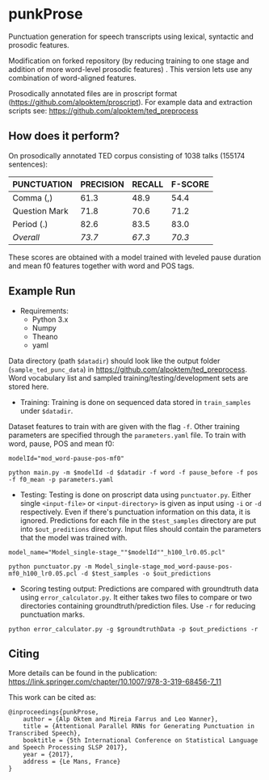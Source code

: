 # punkProse

Punctuation generation for speech transcripts using lexical, syntactic and prosodic features. 

Modification on forked repository (by reducing training to one stage and addition of more word-level prosodic features) . This version lets use any combination of word-aligned features. 

Prosodically annotated files are in proscript format (https://github.com/alpoktem/proscript). For example data and extraction scripts see: https://github.com/alpoktem/ted_preprocess

## How does it perform?

On prosodically annotated TED corpus consisting of 1038 talks (155174 sentences): 

PUNCTUATION      | PRECISION | RECALL    | F-SCORE
--- | --- | --- | ---
Comma (,)           | 61.3 | 48.9 | 54.4
Question Mark    | 71.8 | 70.6 | 71.2
Period  (.)        | 82.6 | 83.5 | 83.0
_Overall_        | _73.7_ | _67.3_ | _70.3_

These scores are obtained with a model trained with leveled pause duration and mean f0 features together with word and POS tags. 

## Example Run
* Requirements: 
	- Python 3.x
	- Numpy
	- Theano
	- yaml 

Data directory (path `$datadir`) should look like the output folder (`sample_ted_punc_data`) in https://github.com/alpoktem/ted_preprocess. Word vocabulary list and sampled training/testing/development sets are stored here.

* Training:
Training is done on sequenced data stored in `train_samples` under `$datadir`. 

Dataset features to train with are given with the flag `-f`. Other training parameters are specified through the `parameters.yaml` file.
To train with word, pause, POS and mean f0:

`modelId="mod_word-pause-pos-mf0"`

`python main.py -m $modelId -d $datadir -f word -f pause_before -f pos -f f0_mean -p parameters.yaml`

* Testing:
Testing is done on proscript data using `punctuator.py`. Either single `<input-file>` or `<input-directory>` is given as input using `-i` or `-d` respectively. Even if there's punctuation information on this data, it is ignored. Predictions for each file in the `$test_samples` directory are put into `$out_preditions` directory. Input files should contain the parameters that the model was trained with. 

`model_name="Model_single-stage_""$modelId""_h100_lr0.05.pcl"`

`python punctuator.py -m Model_single-stage_mod_word-pause-pos-mf0_h100_lr0.05.pcl -d $test_samples -o $out_predictions`

* Scoring testing output:
Predictions are compared with groundtruth data using `error_calculator.py`. It either takes two files to compare or two directories containing groundtruth/prediction files. Use `-r` for reducing punctuation marks. 

`python error_calculator.py -g $groundtruthData -p $out_predictions -r`

## Citing

More details can be found in the publication: https://link.springer.com/chapter/10.1007/978-3-319-68456-7_11

This work can be cited as:

	@inproceedings{punkProse,
		author = {Alp Oktem and Mireia Farrus and Leo Wanner},
		title = {Attentional Parallel RNNs for Generating Punctuation in Transcribed Speech},
		booktitle = {5th International Conference on Statistical Language and Speech Processing SLSP 2017},
		year = {2017},
		address = {Le Mans, France}
	}
